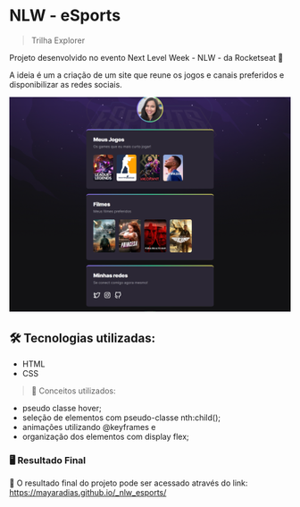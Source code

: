 # NLW - eSports

> Trilha Explorer

Projeto desenvolvido no evento Next Level Week - NLW - da Rocketseat 🚀

A ideia é um a criação de um site que reune os jogos e canais preferidos e disponibilizar as redes sociais.

![preview](./.github/preview.png)

## 🛠️ Tecnologias utilizadas:

- HTML
- CSS

> 📝 Conceitos utilizados:

- pseudo classe hover;
- seleção de elementos com pseudo-classe nth:child();
- animações utilizando @keyframes e
- organização dos elementos com display flex;

### 🖥️ Resultado Final

🔗 O resultado final do projeto pode ser acessado através do link: https://mayaradias.github.io/_nlw_esports/
